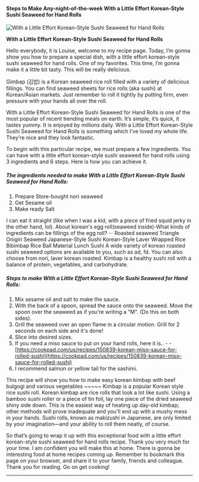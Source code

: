             

#### Steps to Make Any-night-of-the-week With a Little Effort Korean-Style Sushi Seaweed for Hand Rolls

![With a Little Effort Korean-Style Sushi Seaweed for Hand Rolls](https://img-global.cpcdn.com/recipes/4567831761911808/751x532cq70/with-a-little-effort-korean-style-sushi-seaweed-for-hand-rolls-recipe-main-photo.jpg)

**With a Little Effort Korean-Style Sushi Seaweed for Hand Rolls**

Hello everybody, it is Louise, welcome to my recipe page. Today, I’m gonna show you how to prepare a special dish, with a little effort korean-style sushi seaweed for hand rolls. One of my favorites. This time, I’m gonna make it a little bit tasty. This will be really delicious.

Gimbap (김밥) is a Korean seaweed rice roll filled with a variety of delicious fillings. You can find seaweed sheets for rice rolls (aka sushi) at Korean/Asian markets. Just remember to roll it tightly by putting firm, even pressure with your hands all over the roll.

With a Little Effort Korean-Style Sushi Seaweed for Hand Rolls is one of the most popular of recent trending meals on earth. It’s simple, it’s quick, it tastes yummy. It is enjoyed by millions daily. With a Little Effort Korean-Style Sushi Seaweed for Hand Rolls is something which I’ve loved my whole life. They’re nice and they look fantastic.

To begin with this particular recipe, we must prepare a few ingredients. You can have with a little effort korean-style sushi seaweed for hand rolls using 3 ingredients and 6 steps. Here is how you can achieve it.

##### The ingredients needed to make With a Little Effort Korean-Style Sushi Seaweed for Hand Rolls:

1.  Prepare Store-bought nori seaweed
2.  Get Sesame oil
3.  Make ready Salt

I can eat it straight (like when I was a kid, with a piece of fried squid jerky in the other hand, lol). About korean's egg roll(seaweed inside)-What kinds of ingredients can be fillings of the egg roll? ··· Roasted seaweed Triangle Onigiri Seaweed Japanese-Style Sushi Korean-Style Laver Wrapped Rice Bibimbap Rice Ball Material Lunch Sushi A wide variety of korean roasted sushi seaweed options are available to you, such as ad, fd. You can also choose from nori, laver korean roasted. Kimbap is a healthy sushi roll with a balance of protein, vegetables, and carbohydrate.

##### Steps to make With a Little Effort Korean-Style Sushi Seaweed for Hand Rolls:

1.  Mix sesame oil and salt to make the sauce.
2.  With the back of a spoon, spread the sauce onto the seaweed. Move the spoon over the seaweed as if you're writing a "M". (Do this on both sides).
3.  Grill the seaweed over an open flame in a circular motion. Grill for 2 seconds on each side and it's done!
4.  Slice into desired sizes.
5.  If you need a miso sauce to put on your hand rolls, here it is.. - - [https://cookpad.com/us/recipes/150839-korean-miso-sauce-for-rolled-sushi](https://cookpad.com/us/recipes/150839-korean-miso-sauce-for-rolled-sushi)
6.  I recommend salmon or yellow tail for the sashimi.

This recipe will show you how to make easy korean kimbap with beef bulgogi and various vegetables ~~~~~ Kimbap is a popular Korean style rice sushi roll. Korean kimbap are rice rolls that look a lot like sushi. Using a bamboo sushi roller or a piece of tin foil, lay one piece of the dried seaweed shiny side down. This is the easiest way of heating up day-old kimbap; other methods will prove inadequate and you'll end up with a mushy mess in your hands. Sushi rolls, known as makizushi in Japanese, are only limited by your imagination—and your ability to roll them neatly, of course.

So that’s going to wrap it up with this exceptional food with a little effort korean-style sushi seaweed for hand rolls recipe. Thank you very much for your time. I am confident you will make this at home. There is gonna be interesting food at home recipes coming up. Remember to bookmark this page on your browser, and share it to your family, friends and colleague. Thank you for reading. Go on get cooking!

* * *